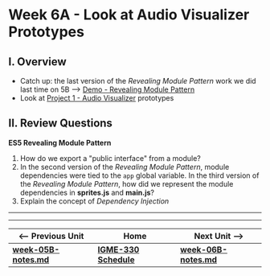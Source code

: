 # Week 6A - Look at Audio Visualizer Prototypes

## I. Overview
- Catch up: the last version of the *Revealing Module Pattern* work we did last time on 5B --> [Demo - Revealing Module Pattern](https://github.com/tonethar/IGME-330-Master/blob/master/notes/demo-revealing-module-pattern.md)
- Look at [Project 1 - Audio Visualizer](../projects/project-1.md) prototypes


## II. Review Questions <a id="review-questions"></a>

**ES5 Revealing Module Pattern**
1. How do we export a "public interface" from a module? 
2. In the second version of the *Revealing Module Pattern*, module dependencies were tied to the `app` global variable. In the third version of the *Revealing Module Pattern*, how did we represent the module dependencies in **sprites.js** and **main.js**?
3. Explain the concept of *Dependency Injection* 

<hr><hr>

| <-- Previous Unit | Home | Next Unit -->
| --- | --- | --- 
| [**week-05B-notes.md**](week-05B-notes.md)     |  [**IGME-330 Schedule**](../schedule.md) | [**week-06B-notes.md**](week-06B-notes.md)
